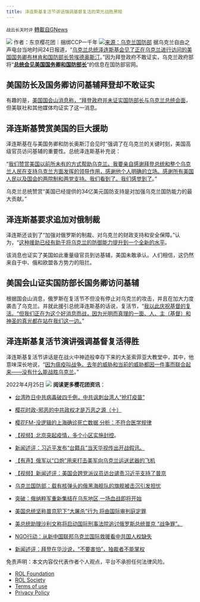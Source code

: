 ```yaml
---
title: 泽连斯基复活节讲话强调基督复活的荣光战胜黑暗
---
```

`战云长天时评` [轉載自GNews](https://gnews.org/zh-hans/2411535/)

![](https://assets.gnews.org/wp-content/uploads/2022/04/自由.png) 
作者：东京樱花团｜捆绑CCP一千年
 ![](https://assets.gnews.org/wp-content/uploads/2022/04/89f4470f0ad9d047c2cdf8be0b29dc0767a68cdb.jpg)[来源：乌克兰国防部](https://www.mil.gov.ua/news/2022/04/25/prezident-ukraini-proviv-zustrich-z-derzhavnim-sekretarem-ta-ministrom-oboroni-ssha/) 
据乌克兰自由之声电台当地时间24日报道，“[乌克兰总统泽连斯基会见了正在乌克兰进行访问的美国国务卿布林肯和国防部长劳埃德奥斯汀](https://www.radiosvoboda.org/a/news-zelenskyy-pro-zustrich-z-blinkenom-i-ostinom/31819560.html)。”因为拜登政府不敢证实，乌克兰政府部将“[**总统会见美国国务卿和国防部长**](https://www.mil.gov.ua/news/2022/04/25/prezident-ukraini-proviv-zustrich-z-derzhavnim-sekretarem-ta-ministrom-oboroni-ssha/)“的信息在国防部官网。
 
## **美国防长及国务卿访问基辅拜登却不敢证实** 
 
有趣的是，[美国国会山消息称，“拜登政府并未证实国防部长与乌克兰总统会面](https://thehill.com/policy/international/3461785-zelensky-meets-with-blinken-austin-in-kyiv-reports/)，但美联社和其他媒体均证实了这一消息。
 
## **泽连斯基赞赏美国的巨大援助** 
 
泽连斯基在与美国务卿和防长奥斯汀会见时“强调了在乌克兰的关键时刻，美国高级官员访问基辅的重要性。总统泽连斯基补充说：
 
“[我们赞赏美国以前所未有的方式帮助乌克兰。我要亲自感谢拜登总统和整个乌克兰人民在支持乌克兰方面发挥的领导作用，感谢他个人明确的立场。感谢所有美国人民以及国会的两院制和两党支持。我们看到了。我们感觉到了](https://www.radiosvoboda.org/a/news-zelenskyy-pro-zustrich-z-blinkenom-i-ostinom/31819560.html)。”
 
乌克兰总统赞赏“美国已经提供的34亿美元国防支持是对加强乌克兰国防能力的最大贡献。”
 
## **泽连斯基要求追加对俄制裁** 
 
泽连斯还谈到了“加强对俄罗斯的制裁、对乌克兰的财政支持和安全保障。”认为，“[这种援助已经有助于将乌克兰的防御能力提升到一个全新的水平](https://www.radiosvoboda.org/a/news-zelenskyy-pro-zustrich-z-blinkenom-i-ostinom/31819560.html)。
 
该消息也证实了美国如此重量级官员到访基辅，美国未敢承认。人们相信，这仍然来自于中、俄和欧盟各方势力的阻拦。
 
## **美国会山证实国防部长国务卿访问基辅** 
 
根据国会山消息，俄罗斯在复活节不但没有停止对乌克兰的攻击，并且在加大力度袭击了乌克兰。并就此援引总统泽连斯基的话说，复活节，“[我以此庆祝基督的复活。“但我们正在为这个好消息而战，因为光明而真理的一面、人、主（基督）和神圣的真光都在站在我们这一边。](https://thehill.com/policy/international/3461785-zelensky-meets-with-blinken-austin-in-kyiv-reports/)”
 
## **泽连斯基复活节演讲强调基督复活得胜** 
 
泽连斯基复活节讲话是在战火中神迹般幸存下来的大圣索菲亚大教堂中，其中，他意味深长地说，“[因为瘟疫叫战争。去年的威胁和当前的威胁都因一件事而联合起来——没有什么能战胜乌克兰](https://www.mil.gov.ua/news/2022/04/24/privitannya-prezidenta-ukraini-volodimira-zelenskogo-z-velikodnem/)。”
 
2022年4月25日
 ![](https://assets.gnews.org/wp-content/uploads/2022/04/20220422114846.png) 
**阅读更多樱花团资讯**：
 
- [台湾昨日中共病毒破四千例，中共讽刺台湾人“抢打疫苗”](https://gnews.org/zh-hans/2402123/)
- [樱花时政-邪恶的中共政权才是万恶之源（十）](https://gnews.org/zh-hans/2409633/)

- [樱花FM-没逻辑的上海确诊死亡数据 分析：不符合医学规律](https://gnews.org/zh-hans/2408895/)
- [【视频】北京突起疫情，多个小区实施封控](https://gnews.org/zh-hans/2401980/)。
- [新闻述评：习近平发布“台籍兵”当天华视传出开战假讯。](https://gnews.org/zh-hans/2384195/)
- [【有声】俄军以“口炮”用来打击美军向乌克兰运送武器的飞机](https://gnews.org/zh-hans/2371728/)

- [【视频】新闻述评：美国会跨党派议员访台谴责习近平支持了普京](https://gnews.org/zh-hans/2356260/)
- [乌克兰国防部：载有核弹头的俄黑海舰队的旗舰被击沉引发担忧](https://gnews.org/zh-hans/2351656/)
- [突破：俄纳粹军重新集结在乌东地区,一场血战即将开始](https://gnews.org/zh-hans/2342994/)
- [美国总统坚称普京犯下“大屠杀”行为 将由国际审判庭定罪](https://gnews.org/zh-hans/2338330/)
- [美总统助理沙利文称将启动国际刑事法院追讨俄罗斯总统普京 “战争罪”。](https://gnews.org/zh-hans/2290690/)

- [NGO行动：从新中国联邦乌克兰国际救援看中共国人权缺失](https://gnews.org/zh-hans/2283816/)
- [新闻述评：拜登在华沙说，“不要害怕”，独裁者不能](https://gnews.org/zh-hans/2247198/)[掌权](https://gnews.org/zh-hans/2247198/)

免责声明：本文内容仅代表作者个人观点，平台不承担任何法律风险。
  
- [ROL Foundation](https://rolfoundation.org/)
- [ROL Society](https://rolsociety.org/)
- [Terms of use](https://gnews.org/terms-of-use-3/)
- [Privacy Policy](https://gnews.org/privacy-policy/)
